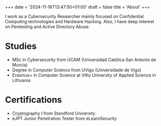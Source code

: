 +++
date = '2024-11-16T13:47:50+01:00'
draft = false
title = 'About'
+++

I work as a Cybersecurity Researcher mainly focused on Confidential Computing technologies and Hardware Hacking. Also, I have deep interest on Pentesting and Active Directory Abuse.

# Studies
- MSc in Cybersecurity from UCAM (Universidad Católica San Antonio de Murcia)
- Degree in Computer Science from UVigo (Universidade de Vigo)
- Erasmus+ in Computer Science at ViKo University of Applied Science in Lithuania

# Certifications
- Cryptography I from Standford University
- eJPT Junior Penetration Tester from eLearnSecurity 
